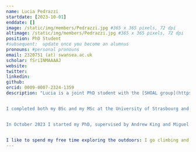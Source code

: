 ```yaml
---
name: Lucia Pedrazzi
startdate: [2023-10-01]
enddate: []
image: /static/img/members/Pedrazzi.jpg #365 x 365 pixels, 72 dpi
altimage: /static/img/members/Pedrazzi.jpg #365 x 365 pixels, 72 dpi
position: PhD Student
#subsequent:  update once you become an alumnus
pronouns: #personal pronouns
email: 2320751 (at) swansea.ac.uk
scholar: fSriINMAAAAJ
website:
twitter:
linkedin:
github:
orcid: 0009-0007-2324-1359
description: "Lucia is a joint PhD student with the [SHOAL group](https://www.shoalgroup.org/) supervised by [Dr Andrew King](https://www.swansea.ac.uk/staff/a.j.king/).


I completed both my BSc and my MSc at the University of Strasbourg and specialized in animal behaviour also through my master's thesis on the individual development of social rank in male Alpine ibex.


In October 2023 I started my PhD, supervised by Andrew King and Miguel Lurgi Rivera, on "bioherding": using drones to herd animal flocks for conservation efforts, for example enhancing animal welfare or solving human-wildlife conflicts.


I like to spend my free time exploring the outdoors: I go climbing and mountaineering as soon as I get the chance, or I just hike in the hills around home."
---
```


